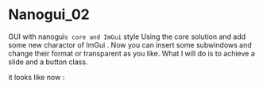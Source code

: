 # Nanogui_02
GUI with nanogui`s core and ImGui` style 
Using the core solution and add some new charactor of ImGui .
Now you can insert some subwindows and change their format or transparent as you like.
What I will do is to achieve a slide and a button class.

it looks like now :
